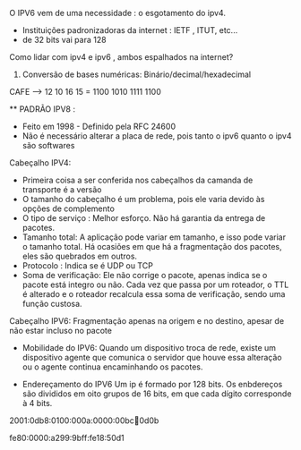 O IPV6 vem de uma necessidade : o esgotamento do ipv4.
- Instituições padronizadoras da internet : IETF , ITUT, etc...
- de 32 bits vai para 128

Como lidar com ipv4 e ipv6 , ambos espalhados na internet?

1) Conversão de bases numéricas: Binário/decimal/hexadecimal


CAFE --> 12 10 16 15 = 1100 1010 1111 1100


** PADRÃO IPV8 :
- Feito em 1998 - Definido pela RFC 24600
- Não é necessário alterar a placa de rede, pois tanto o ipv6 quanto o ipv4 são softwares


Cabeçalho IPV4:
- Primeira coisa a ser conferida nos cabeçalhos da camanda de transporte é a versão 
- O tamanho do cabeçalho é um problema, pois ele varia devido às opções de complemento
- O tipo de serviço : Melhor esforço. Não há garantia da entrega de pacotes.
- Tamanho total: A aplicação pode variar em tamanho, e isso pode variar o tamanho total. Há ocasiões em que há a fragmentação dos pacotes, eles são quebrados em outros.
- Protocolo : Indica se é UDP ou TCP
- Soma de verificação: Ele não corrige o pacote, apenas indica se o pacote está integro ou não. Cada vez que passa por um roteador, o TTL é alterado e o roteador recalcula essa soma de verificação, sendo uma função custosa.

Cabeçalho IPV6: Fragmentação apenas na origem e no destino, apesar de não estar incluso no pacote
- Mobilidade do IPV6: Quando um dispositivo troca de rede, existe um dispositivo agente que comunica o servidor que houve essa alteração ou o agente continua encaminhando os pacotes.

- Endereçamento do IPV6
Um ip é formado por 128 bits. Os enbdereços são divididos em oito grupos de 16 bits, em que cada dígito corresponde à 4 bits.

2001:0db8:0100:000a:0000:00bc:abcd:0d0b

fe80:0000:a299:9bff:fe18:50d1
